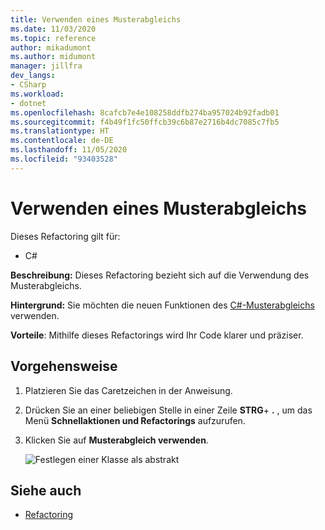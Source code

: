 ```yaml
---
title: Verwenden eines Musterabgleichs
ms.date: 11/03/2020
ms.topic: reference
author: mikadumont
ms.author: midumont
manager: jillfra
dev_langs:
- CSharp
ms.workload:
- dotnet
ms.openlocfilehash: 8cafcb7e4e108258ddfb274ba957024b92fadb01
ms.sourcegitcommit: f4b49f1fc50ffcb39c6b87e2716b4dc7085c7fb5
ms.translationtype: HT
ms.contentlocale: de-DE
ms.lasthandoff: 11/05/2020
ms.locfileid: "93403528"
---
```

# <a name="use-pattern-matching"></a>Verwenden eines Musterabgleichs

Dieses Refactoring gilt für:

- C#

**Beschreibung:** Dieses Refactoring bezieht sich auf die Verwendung des Musterabgleichs.

**Hintergrund:** Sie möchten die neuen Funktionen des [C#-Musterabgleichs](https://docs.microsoft.com/dotnet/csharp/whats-new/csharp-9#pattern-matching-enhancements) verwenden.

**Vorteile**: Mithilfe dieses Refactorings wird Ihr Code klarer und präziser.

## <a name="how-to"></a>Vorgehensweise

1. Platzieren Sie das Caretzeichen in der Anweisung.

2. Drücken Sie an einer beliebigen Stelle in einer Zeile **STRG**+ **.** , um das Menü **Schnellaktionen und Refactorings** aufzurufen.

3. Klicken Sie auf **Musterabgleich verwenden**.

    ![Festlegen einer Klasse als abstrakt](media/use-pattern-matching-not-syntax.png)

## <a name="see-also"></a>Siehe auch

- [Refactoring](../refactoring-in-visual-studio.md)
